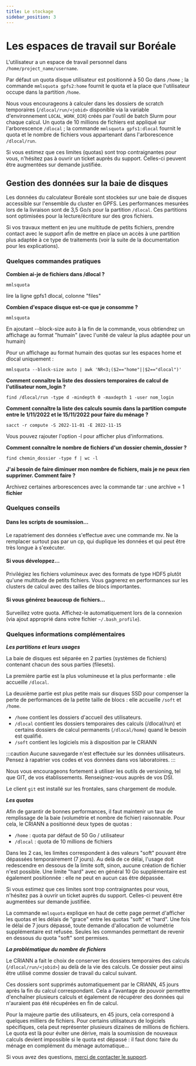 ```yaml
---
title: Le stockage
sidebar_position: 3
---
```


# Les espaces de travail sur Boréale

L'utilisateur a un espace de travail personnel dans `/home/project_name/username`.

Par défaut un quota disque utilisateur est positionné à 50 Go dans `/home` ; la commande `mmlsquota gpfs2:home` fournit le quota et la place que l'utilisateur occupe dans la partition `/home`.

Nous vous encourageons à calculer dans les dossiers de scratch temporaires (`/dlocal/run/<jobid>` disponible via la variable d'environnement `LOCAL_WORK_DIR`) créés par l'outil de batch Slurm pour chaque calcul. Un quota de 10 millions de fichiers est appliqué sur l'arborescence `/dlocal` ; la commande `mmlsquota gpfs1:dlocal` fournit le quota et le nombre de fichiers vous appartenant dans l'arborescence `/dlocal/run`.

Si vous estimez que ces limites (quotas) sont trop contraignantes pour vous, n'hésitez pas à ouvrir un ticket auprès du support. Celles-ci peuvent être augmentées sur demande justifiée.

## Gestion des données sur la baie de disques

Les données du calculateur Boréale sont stockées sur une baie de disques accessible sur l'ensemble du cluster en GPFS. Les performances mesurées lors de la livraison sont de 3,5 Go/s pour la partition `/dlocal`. Ces partitions sont optimisées pour la lecture/écriture sur des gros fichiers.

Si vos travaux mettent en jeu une multitude de petits fichiers, prendre contact avec le support afin de mettre en place un accès à une partition plus adaptée à ce type de traitements (voir la suite de la documentation pour les explications).

### Quelques commandes pratiques

**Combien ai-je de fichiers dans /dlocal ?**

```
mmlsquota

```
lire la ligne gpfs1 dlocal, colonne "files"

**Combien d'espace disque est-ce que je consomme ?**

```
mmlsquota
```
En ajoutant --block-size auto à la fin de la commande, vous obtiendrez un affichage au format "humain" (avec l'unité de valeur la plus adaptée pour un humain)

Pour un affichage au format humain des quotas sur les espaces home et dlocal uniquement :

```
mmlsquota --block-size auto | awk 'NR<3;($2=="home"||$2=="dlocal")'
```
**Comment connaître la liste des dossiers temporaires de calcul de l'utilisateur nom_login ?**

```
find /dlocal/run -type d -mindepth 0 -maxdepth 1 -user nom_login
```
**Comment connaître la liste des calculs soumis dans la partition compute entre le 1/11/2022 et le 15/11/2022 pour faire du ménage ?**

```
sacct -r compute -S 2022-11-01 -E 2022-11-15
```
Vous pouvez rajouter l'option -l pour afficher plus d'informations.

**Comment connaître le nombre de fichiers d'un dossier chemin_dossier ?**

```
find chemin_dossier -type f | wc -l
```

**J'ai besoin de faire diminuer mon nombre de fichiers, mais je ne peux rien supprimer. Comment faire ?**

Archivez certaines arborescences avec la commande tar : une archive = 1 **fichier**

### Quelques conseils

#### Dans les scripts de soumission...

Le rapatriement des données s'effectue avec une commande mv. Ne la remplacer surtout pas par un cp, qui duplique les données et qui peut être très longue à s'exécuter.

#### Si vous développez...

Privilégiez les fichiers volumineux avec des formats de type HDF5 plutôt qu'une multitude de petits fichiers. Vous gagnerez en performances sur les clusters de calcul avec des tailles de blocs importantes.

#### Si vous générez beaucoup de fichiers...

Surveillez votre quota. Affichez-le automatiquement lors de la connexion (via ajout approprié dans votre fichier `~/.bash_profile`).

### Quelques informations complémentaires

***Les partitions et leurs usages***

La baie de disques est séparée en 2 parties (systèmes de fichiers) contenant chacun des sous parties (filesets).

La première partie est la plus volumineuse et la plus performante : elle accueille `/dlocal`.

La deuxième partie est plus petite mais sur disques SSD pour compenser la perte de performances de la petite taille de blocs : elle accueille `/soft` et `/home`.

- `/home` contient les dossiers d'accueil des utilisateurs.
- `/dlocal` contient les dossiers temporaires des calculs (/dlocal/run) et certains dossiers de calcul permanents (`/dlocal/home`) quand le besoin est qualifié.
- `/soft` contient les logiciels mis à disposition par le CRIANN

:::caution
Aucune sauvegarde n'est effectuée sur les données utilisateurs. Pensez à rapatrier vos codes et vos données dans vos laboratoires.
:::

Nous vous encourageons fortement à utiliser les outils de versioning, tel que GIT, de vos établissements. Renseignez-vous auprès de vos DSI.

Le client `git` est installé sur les frontales, sans chargement de module.

***Les quotas***

Afin de garantir de bonnes performances, il faut maintenir un taux de remplissage de la baie (volumétrie et nombre de fichier) raisonnable. Pour cela, le CRIANN a positionné deux types de quotas :

- `/home` : quota par défaut de 50 Go / utilisateur
- `/dlocal` : quota de 10 millions de fichiers

Dans les 2 cas, les limites correspondent à des valeurs "soft" pouvant être dépassées temporairement (7 jours). Au delà de ce délai, l'usage doit redescendre en dessous de la limite soft, sinon, aucune création de fichier n'est possible. Une limite "hard" avec en général 10 Go supplémentaire est également positionnée : elle ne peut en aucun cas être dépassée.

Si vous estimez que ces limites sont trop contraignantes pour vous, n'hésitez pas à ouvrir un ticket auprès du support. Celles-ci peuvent être augmentées sur demande justifiée.

La commande `mmlsquota` explique en haut de cette page permet d'afficher les quotas et les délais de "grace" entre les quotas "soft" et "hard". Une fois le délai de 7 jours dépassé, toute demande d'allocation de volumétrie supplémentaire est refusée. Seules les commandes permettant de revenir en dessous du quota "soft" sont permises.

***La problématique du nombre de fichiers***

Le CRIANN a fait le choix de conserver les dossiers temporaires des calculs (`/dlocal/run/<jobid>`) au delà de la vie des calculs. Ce dossier peut ainsi être utilisé comme dossier de travail du calcul suivant.

Ces dossiers sont supprimés automatiquement par le CRIANN, 45 jours après la fin du calcul correspondant. Cela a l'avantage de pouvoir permettre d'enchaîner plusieurs calculs et également de récupérer des données qui n'auraient pas été récupérées en fin de calcul.

Pour la majeure partie des utilisateurs, en 45 jours, cela correspond à quelques milliers de fichiers. Pour certains utilisateurs de logiciels spécifiques, cela peut représenter plusieurs dizaines de millions de fichiers. Le quota est là pour éviter une dérive, mais la soumission de nouveaux calculs devient impossible si le quota est dépassé : il faut donc faire du ménage en complément du ménage automatique...

Si vous avez des questions, [merci de contacter le support](mailto:support@criann.fr).
